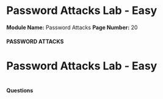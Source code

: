 <!--
 // Platform: Academy
// URL: https://academy.hackthebox.com/module/147/section/1334
// Platform Version: V1
// Module ID: 147
// Module Name: Password Attacks
// Module Difficulty: Medium
// Section ID: 1334
// Section Title: Password Attacks Lab - Easy
// Page Title: Password Attacks
// Page Number: 20
-->

# Password Attacks Lab - Easy

**Module Name:** Password Attacks **Page Number:** 20

#### PASSWORD ATTACKS

# Password Attacks Lab - Easy

# 

# 

#### Questions

####